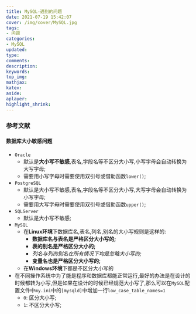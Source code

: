 ```yaml
---
title: MySQL-遇到的问题
date: 2021-07-19 15:42:07
cover: /img/cover/MySQL.jpg
tags:
- 问题
categories:
- MySQL
updated:
type:
comments:
description:
keywords:
top_img:
mathjax:
katex:
aside:
aplayer:
highlight_shrink:
---
```


### 参考文献

#### 数据库大小敏感问题

* `Oracle`
  * 默认是**大小写不敏感**,表名,字段名等不区分大小写,小写字母会自动转换为大写字母;
  * 需要用小写字母时需要使用双引号或借助函数`lower()`;
* `PostgreSQL`
  * 默认是大小写不敏感,表名,字段名等不区分大小写,大写字母会自动转换为小写字母;
  * 需要用大写字母时需要使用双引号或借助函数`upper()`;
* `SQLServer`
  * 默认是大小写不敏感;
* `MySQL`
  * 在**Linux环境**下数据库名,表名,列名,别名的大小写规则是这样的:
    * **数据库名与表名是严格区分大小写的;**
    * **表的别名是严格区分大小的;**
    * *列名与列的别名在所有情况下均是忽略大小写的;*
    * **变量名也是严格区分大小写的;**
  * 在**Windows环境**下都是不区分大小写的
* 在不同操作系统中为了能是程序和数据库都能正常运行,最好的办法是在设计的时候都转为小写,但是如果在设计的时候已经规范大小写了,那么可以在`MySQL`配置文件中`my.ini`中的`[mysqld]`中增加一行`low_case_table_names=1`
  * `0`: 区分大小写;
  * `1`: 不区分大小写;

